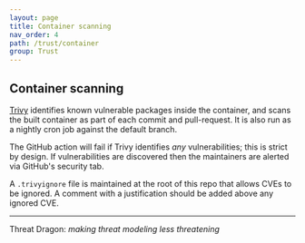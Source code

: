 ```yaml
---
layout: page
title: Container scanning
nav_order: 4
path: /trust/container
group: Trust
---
```


## Container scanning

[Trivy](https://github.com/aquasecurity/trivy) identifies known vulnerable packages inside the container,
and scans the built container as part of each commit and pull-request.
It is also run as a nightly cron job against the default branch.

The GitHub action will fail if Trivy identifies _any_ vulnerabilities; this is strict by design.
If vulnerabilities are discovered then the maintainers are alerted via GitHub's security tab.

A `.trivyignore` file is maintained at the root of this repo that allows CVEs to be ignored.
A comment with a justification should be added above any ignored CVE.

----

Threat Dragon: _making threat modeling less threatening_
